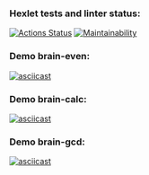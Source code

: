 ### Hexlet tests and linter status:

[![Actions Status](https://github.com/ElenaEremenko/frontend-project-lvl1/workflows/hexlet-check/badge.svg)](https://github.com/ElenaEremenko/frontend-project-lvl1/actions)
[![Maintainability](https://api.codeclimate.com/v1/badges/0d11d43b50587650e4a1/maintainability)](https://codeclimate.com/github/ElenaEremenko/frontend-project-lvl1/maintainability)

### Demo brain-even:

[![asciicast](https://asciinema.org/a/5mJYI7TsxiIlFDZO91TlmkfT3.svg)](https://asciinema.org/a/5mJYI7TsxiIlFDZO91TlmkfT3)

### Demo brain-calc:

[![asciicast](https://asciinema.org/a/f8XUXlhJcCEbGWf1SmxqPniOi.svg)](https://asciinema.org/a/f8XUXlhJcCEbGWf1SmxqPniOi)

### Demo brain-gcd:

[![asciicast](https://asciinema.org/a/8miul6ju2yhhF4r1dPmsQAvMW.svg)](https://asciinema.org/a/8miul6ju2yhhF4r1dPmsQAvMW)
